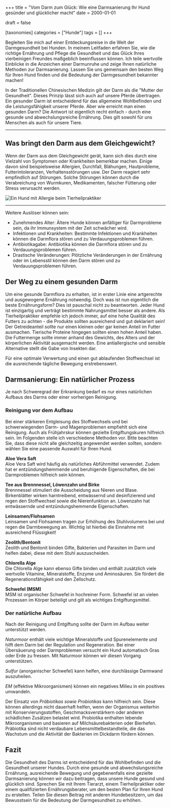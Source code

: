 +++
title = "Vom Darm zum Glück: Wie eine Darmsanierung Ihr Hund gesünder und glücklicher macht"
date = 2000-01-01

draft = false

[taxonomies]
categories = ["Hunde"]
tags = []
+++

Begleiten Sie mich auf einer Entdeckungsreise in die Welt der Darmgesundheit bei Hunden. In meinem Leitfaden erfahren Sie, wie die richtige Ernährung und Pflege die Gesundheit und das Glück Ihres vierbeinigen Freundes maßgeblich beeinflussen können. Ich teile wertvolle Einblicke in die Anzeichen einer Darmunruhe und zeige Ihnen natürliche Methoden zur Darmsanierung. Lassen Sie uns gemeinsam den besten Weg für Ihren Hund finden und die Bedeutung der Darmgesundheit bekannter machen!

<!-- more -->


In der Traditionellen Chinesischen Medizin gilt der Darm als die "Mutter der Gesundheit". Dieses Prinzip lässt sich auch auf unsere Pferde übertragen. Ein gesunder Darm ist entscheidend für das allgemeine Wohlbefinden und die Leistungsfähigkeit unserer Pferde. Aber wie erreicht man einen gesunden Darm? Die Antwort ist eigentlich recht einfach - durch eine gesunde und abwechslungsreiche Ernährung. Dies gilt sowohl für uns Menschen als auch für unsere Tiere.

<div class="container marketing">
  <hr class="featurette-divider">
  <div class="row featurette">
    <div class="col-md-7 order-md-2">
      <h2 class="featurette-heading">Was bringt den Darm aus dem Gleichgewicht?</h2>
      <p class="lead">Wenn der Darm aus dem Gleichgewicht gerät, kann sich dies durch eine Vielzahl von Symptomen oder Krankheiten bemerkbar machen. Einige davon sind beispielsweise Allergien, Durchfall, Blähungen, Hautprobleme, Futterintoleranzen, Verhaltensstörungen usw. Der Darm reagiert sehr empfindlich auf Störungen. Solche Störungen können durch die Verabreichung von Wurmkuren, Medikamenten, falscher Fütterung oder Stress verursacht werden.</p>    
    </div>
    <div class="col-md-5">
        <picture>
            <source media="(max-width: 319px)" srcset="https://tierheilpraxis-jessican.de/img/blog/allergie_tiere_1_320.avif 304w" type="image/avif" sizes="95vw">
            <source media="(max-width: 319px)" srcset="https://tierheilpraxis-jessican.de/img/blog/allergie_tiere_1_320.webp 304w" type="image/webp" sizes="95vw">
            <source media="(max-width: 319px)" srcset="https://tierheilpraxis-jessican.de/img/blog/allergie_tiere_1_320.jpeg 304w" type="image/jpeg" sizes="95vw">
            <source media="(min-width: 320px) and (max-width: 639px)" srcset="https://tierheilpraxis-jessican.de/img/blog/allergie_tiere_1_640.avif 608w" type="image/avif" sizes="95vw">
            <source media="(min-width: 320px) and (max-width: 639px)" srcset="https://tierheilpraxis-jessican.de/img/blog/allergie_tiere_1_640.webp 608w" type="image/webp" sizes="95vw">
            <source media="(min-width: 320px) and (max-width: 639px)" srcset="https://tierheilpraxis-jessican.de/img/blog/allergie_tiere_1_640.jpeg 608w" type="image/jpeg" sizes="95vw">
            <source media="(min-width: 640px) and (max-width: 767px)" srcset="https://tierheilpraxis-jessican.de/img/blog/allergie_tiere_1_768.avif 729w" type="image/avif" sizes="95vw">
            <source media="(min-width: 640px) and (max-width: 767px)" srcset="https://tierheilpraxis-jessican.de/img/blog/allergie_tiere_1_768.webp 729w" type="image/webp" sizes="95vw">
            <source media="(min-width: 640px) and (max-width: 767px)" srcset="https://tierheilpraxis-jessican.de/img/blog/allergie_tiere_1_768.jpeg 729w" type="image/jpeg" sizes="95vw">
            <source media="(min-width: 768px)" srcset="https://tierheilpraxis-jessican.de/img/blog/allergie_tiere_1_1024.avif 972w" type="image/avif" sizes="95vw">
            <source media="(min-width: 768px)" srcset="https://tierheilpraxis-jessican.de/img/blog/allergie_tiere_1_1024.webp 972w" type="image/webp" sizes="95vw">
            <source media="(min-width: 768px)" srcset="https://tierheilpraxis-jessican.de/img/blog/allergie_tiere_1_1024.jpeg 972w" type="image/jpeg" sizes="95vw">
            <img src="https://tierheilpraxis-jessican.de/img/blog/allergie_tiere_1_1024.jpeg" alt="Ein Hund mit Allergie beim Tierheilpraktiker" title="Ein Hund mit Allergie beim Tierheilpraktiker"  loading="lazy" sizes="30vw"  class="featurette-image img-fluid mx-auto rounded-img" style="aspect-ratio: 1/1; object-fit: cover;">
        </picture>
    </div>
  </div>
  <hr class="featurette-divider">
</div>

Weitere Auslöser können sein:

- Zunehmendes Alter: Ältere Hunde können anfälliger für Darmprobleme sein, da ihr Immunsystem mit der Zeit schwächer wird.
- Infektionen und Krankheiten: Bestimmte Infektionen und Krankheiten können die Darmflora stören und zu Verdauungsproblemen führen.
- Antibiotikagabe: Antibiotika können die Darmflora stören und zu Verdauungsproblemen führen.
- Drastische Veränderungen: Plötzliche Veränderungen in der Ernährung oder im Lebensstil können den Darm stören und zu Verdauungsproblemen führen.

## Der Weg zu einem gesunden Darm

Um eine gesunde Darmflora zu erhalten, ist in erster Linie eine artgerechte und ausgewogene Ernährung notwendig. Doch was ist nun eigentlich die beste Ernährungsform? Dies ist pauschal nicht zu beantworten. Jeder Hund ist einzigartig und verträgt bestimmte Nahrungsmittel besser als andere. Als Tierheilpraktiker empfehle ich jedoch immer, auf eine hohe Qualität des Futters zu achten - die Produkte sollten ausreichend und gut deklariert sein! Der Getreideanteil sollte nur einen kleinen oder gar keinen Anteil im Futter ausmachen. Tierische Proteine hingegen sollten einen hohen Anteil haben. Die Futtermenge sollte immer anhand des Gewichts, des Alters und der körperlichen Aktivität ausgemacht werden. Eine antiallergische und sensible Alternative stellt die Gabe von Insekten dar.

Für eine optimale Verwertung und einen gut ablaufenden Stoffwechsel ist die ausreichende tägliche Bewegung erstrebenswert. 

## Darmsanierung: Ein natürlicher Prozess
 
Je nach Schweregrad der Erkrankung bedarf es nur eines natürlichen Aufbaus des Darms oder einer vorherigen Reinigung. 

### Reinigung vor dem Aufbau

Bei einer stärkeren Entgleisung des Stoffwechsels und bei schwerwiegenden Darm- und Magenproblemen empfiehlt sich eine Reinigung. Auch als Frühjahrskur können gezielte Entgiftungskuren hilfreich sein. Im Folgenden stelle ich verschiedene Methoden vor. Bitte beachten Sie, dass diese nicht alle gleichzeitig angewendet werden sollten, sondern wählen Sie eine passende Auswahl für Ihren Hund.

**Aloe Vera Saft**  
Aloe Vera Saft wird häufig als natürliches Abführmittel verwendet. Zudem hat er entzündungshemmende und beruhigende Eigenschaften, die bei Darmproblemen hilfreich sein können.

**Tee aus Brennnessel, Löwenzahn und Birke**  
Brennnessel stimuliert die Ausscheidung aus Nieren und Blase. Birkenblätter wirken harntreibend, entwässernd und desinfizierend und regen den Stoffwechsel sowie die Nierenfunktion an. Löwenzahn hat entwässernde und entzündungshemmende Eigenschaften.

**Leinsamen/Flohsamen**  
Leinsamen und Flohsamen tragen zur Erhöhung des Stuhlvolumens bei und regen die Darmbewegung an. Wichtig ist hierbei die Einnahme mit ausreichend Flüssigkeit!

**Zeolith/Bentonit**  
Zeolith und Bentonit binden Gifte, Bakterien und Parasiten im Darm und helfen dabei, diese mit dem Stuhl auszuscheiden.

**Chlorella Alge**  
Die Chlorella Alge kann ebenso Gifte binden und enthält zusätzlich viele wertvolle Vitamine, Mineralstoffe, Enzyme und Aminosäuren. Sie fördert die Regenerationsfähigkeit und den Zellschutz.

**Schwefel (MSM)**  
MSM ist organischer Schwefel in hochreiner Form. Schwefel ist an vielen Prozessen im Körper beteiligt und gilt als wichtiges Entgiftungsmittel.

### Der natürliche Aufbau

Nach der Reinigung und Entgiftung sollte der Darm im Aufbau weiter unterstützt werden. 

*Naturmoor* enthält viele wichtige Mineralstoffe und Spurenelemente und hilft dem Darm bei der Regulation und Regeneration. Bei einer Übersäuerung oder Darmproblemen versucht ein Hund automatisch Gras oder Erde zu fressen. Mit Naturmoor können wir diesen Vorgang unterstützen.  

*Sulfur* (anorganischer Schwefel) kann helfen, eine durchlässige Darmwand auszuheilen. 

*EM* (effektive Mikroorganismen) können ein negatives Milieu in ein positives umwandeln.

Der Einsatz von *Präbiotikas sowie Probiotikas* kann hilfreich sein. Diese können allerdings nicht dauerhaft helfen, wenn der Organismus weiterhin mit Konservierungsstoffen, Geschmacksverstärkern oder anderen schädlichen Zusätzen belastet wird. Probiotika enthalten lebende Mikroorganismen und basieren auf Milchsäurebakterien oder Bierhefen. Präbiotika sind nicht verdaubare Lebensmittelbestandteile, die das Wachstum und die Aktivität der Bakterien im Dickdarm fördern können.

## Fazit

Die Gesundheit des Darms ist entscheidend für das Wohlbefinden und die Gesundheit unserer Hundes. Durch eine gesunde und abwechslungsreiche Ernährung, ausreichende Bewegung und gegebenenfalls eine gezielte Darmsanierung können wir dazu beitragen, dass unsere Hunde gesund und glücklich sind. Sprechen Sie mit Ihrem Tierarzt, einem Tierheilpraktiker oder einem qualifizierten Ernährungsberater, um den besten Plan für Ihren Hund zu erstellen. Teilen Sie diesen Beitrag mit anderen Hundebesitzern, um das Bewusstsein für die Bedeutung der Darmgesundheit zu erhöhen.